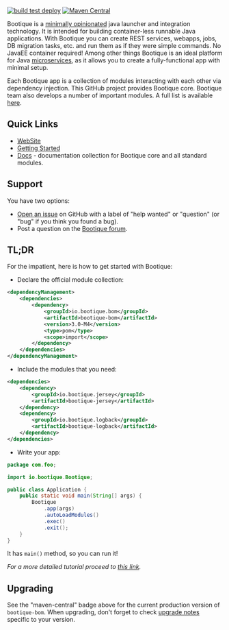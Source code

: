 <!--
  Licensed to ObjectStyle LLC under one
  or more contributor license agreements.  See the NOTICE file
  distributed with this work for additional information
  regarding copyright ownership.  The ObjectStyle LLC licenses
  this file to you under the Apache License, Version 2.0 (the
  "License"); you may not use this file except in compliance
  with the License.  You may obtain a copy of the License at

    http://www.apache.org/licenses/LICENSE-2.0

  Unless required by applicable law or agreed to in writing,
  software distributed under the License is distributed on an
  "AS IS" BASIS, WITHOUT WARRANTIES OR CONDITIONS OF ANY
  KIND, either express or implied.  See the License for the
  specific language governing permissions and limitations
  under the License.
  -->

[![build test deploy](https://github.com/bootique/bootique/workflows/build%20test%20deploy/badge.svg)](https://github.com/bootique/bootique/actions)
[![Maven Central](https://img.shields.io/maven-central/v/io.bootique/bootique.svg?colorB=brightgreen)](https://search.maven.org/artifact/io.bootique/bootique)

Bootique is a [minimally opinionated](https://medium.com/@andrus_a/bootique-a-minimally-opinionated-platform-for-modern-java-apps-644194c23872#.odwmsbnbh) 
java launcher and integration technology. It is intended for building container-less runnable Java applications. 
With Bootique you can create REST services, webapps, jobs, DB migration tasks, etc. and run them as if they were 
simple commands. No JavaEE container required! Among other things Bootique is an ideal platform for 
Java [microservices](http://martinfowler.com/articles/microservices.html), as it allows you to create a fully-functional
app with minimal setup.

Each Bootique app is a collection of modules interacting with each other via dependency injection. This GitHub project 
provides Bootique core. Bootique team also develops a number of important modules. A full list is available 
[here](http://bootique.io/docs/).

## Quick Links

* [WebSite](https://bootique.io)
* [Getting Started](https://bootique.io/docs/2.x/getting-started/)
* [Docs](https://bootique.io/docs/) - documentation collection for Bootique core and all standard 
  modules.

## Support

You have two options:
* [Open an issue](https://github.com/bootique/bootique/issues) on GitHub with a label of "help wanted" or "question" 
  (or "bug" if you think you found a bug).
* Post a question on the [Bootique forum](https://groups.google.com/forum/#!forum/bootique-user).

## TL;DR

For the impatient, here is how to get started with Bootique:

* Declare the official module collection:
```xml
<dependencyManagement>
    <dependencies>
        <dependency>
            <groupId>io.bootique.bom</groupId>
            <artifactId>bootique-bom</artifactId>
            <version>3.0-M4</version>
            <type>pom</type>
            <scope>import</scope>
        </dependency> 
    </dependencies>
</dependencyManagement>
```
* Include the modules that you need:
```xml
<dependencies>
    <dependency>
        <groupId>io.bootique.jersey</groupId>
        <artifactId>bootique-jersey</artifactId>
    </dependency>
    <dependency>
        <groupId>io.bootique.logback</groupId>
        <artifactId>bootique-logback</artifactId>
    </dependency>
</dependencies>
```
* Write your app:
```java
package com.foo;

import io.bootique.Bootique;

public class Application {
    public static void main(String[] args) {
        Bootique
            .app(args)
            .autoLoadModules()
            .exec()
            .exit();
    }
}
```
It has ```main()``` method, so you can run it! 

*For a more detailed tutorial proceed to [this link](https://bootique.io/docs/2.x/getting-started/).*

## Upgrading

See the "maven-central" badge above for the current production version of ```bootique-bom```. 
When upgrading, don't forget to check [upgrade notes](https://github.com/bootique/bootique/blob/master/UPGRADE.md) 
specific to your version.
